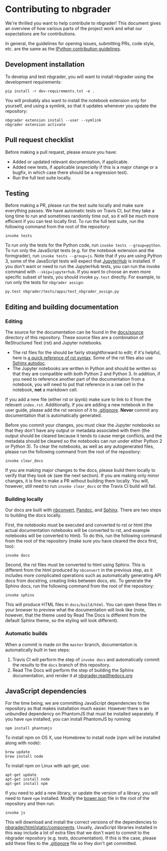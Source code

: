 # Contributing to nbgrader

We're thrilled you want to help contribute to nbgrader!
This document gives an overview of how various parts of the project work and what our expectations are for contributions.

In general, the guidelines for opening issues, submitting PRs, code style, etc. are the same as the [IPython contribution guidelines](https://github.com/ipython/ipython/blob/master/CONTRIBUTING.md).

## Development installation

To develop and test nbgrader, you will want to install nbgrader using the development requirements:

    pip install -r dev-requirements.txt -e .

You will probably also want to install the notebook extension only for yourself, and using a symlink, so that it updates whenever you update the repository:

    nbgrader extension install --user --symlink
    nbgrader extension activate

## Pull request checklist

Before making a pull request, please ensure you have:

* Added or updated relevant documentation, if applicable.
* Added new tests, if applicable (*especially* if this is a major change or a bugfix, in which case there should be a regression test).
* Run the full test suite locally.

## Testing

Before making a PR, please run the test suite locally and make sure everything passes.
We have automatic tests on Travis CI, but they take a long time to run and sometimes randomly time out, so it will be much more efficient if you can test locally first.
To run the full test suite, run the following command from the root of the repository:

    invoke tests

To run only the tests for the Python code, run `invoke tests --group=python`.
To run only the JavaScript tests (e.g. for the notebook extension and the formgrader), run `invoke tests --group=js`.
Note that if you are using Python 3, some of the JavaScript tests will expect that [JupyterHub](https://github.com/jupyter/jupyterhub) is installed.
If you don't want or need to run the JupyterHub tests, you can run the invoke command with `--skip=jupyterhub`.
If you want to choose an even more specific subset of tests, you should invoke `py.test` directly.
For example, to run only the tests for `nbgrader assign`:

    py.test nbgrader/tests/apps/test_nbgrader_assign.py

## Editing and building documentation

### Editing

The source for the documentation can be found in the [docs/source](docs/source) directory of this repository.
These source files are a combination of ReStructured Text (rst) and Jupyter notebooks.

* The rst files for the should be fairly straightforward to edit; if it's helpful, here is [a quick reference of rst syntax](http://docutils.sourceforge.net/docs/user/rst/quickref.html).
Some of the rst files also use [Sphinx autodoc](http://sphinx-doc.org/ext/autodoc.html).
* The Jupyter notebooks are written in Python and should be written so that they are compatible with both Python 2 and Python 3.
In addition, if you need to reference another part of the documentation from a notebook, you will need to put that reference in a raw cell in the notebook, **not** a markdown cell.

If you add a new file (either rst or ipynb) make sure to link to it from the relevant `index.rst`.
Additionally, if you are adding a new notebook in the user guide, please add the rst version of it to [.gitignore](.gitignore).
**Never** commit any documentation that is automatically generated.

Before you commit your changes, you must clear the Jupyter notebooks so that they don't have any output or metadata associated with them (the output should be cleared because it tends to cause merge conflicts, and the metadata should be cleared so the notebooks can run under either Python 2 or Python 3).
To clear the notebooks, as well as any autogenerated files, please run the following command from the root of the repository:

    invoke clear_docs

If you are making major changes to the docs, please build them locally to verify that they look ok (see the next section).
If you are making only minor changes, it is fine to make a PR without building them locally.
You will, however, still need to run `invoke clear_docs` or the Travis CI build will fail.

### Building locally

Our docs are built with [nbconvert](http://nbconvert.readthedocs.org/en/latest/), [Pandoc](http://pandoc.org/), and [Sphinx](http://sphinx-doc.org/).
There are two steps to building the docs locally.

First, the notebooks must be executed and converted to rst or html (the actual documentation notebooks will be converted to rst, and example notebooks will be converted to html).
To do this, run the following command from the root of the repository (make sure you have cleared the docs first, too):

    invoke docs

Second, the rst files must be converted to html using Sphinx.
This is different from the html produced by `nbconvert` in the previous step, as it includes more complicated operations such as automatically generating API docs from docstring, creating links between docs, etc.
To generate the Sphinx docs, run the following command from the root of the repository:

    invoke sphinx

This will produce HTML files in `docs/build/html`.
You can open these files in your browser to preview what the documentation will look like (note, however, that the theme used by Read The Docs is different from the default Sphinx theme, so the styling will look different).

### Automatic builds

When a commit is made on the `master` branch, documentation is automatically built in two steps:

1. Travis CI will perform the step of `invoke docs` and automatically commit the results to the `docs` branch of this repository.
2. Read The Docs will perform the step of building the Sphinx documentation, and render it at [nbgrader.readthedocs.org](http://nbgrader.readthedocs.org)

## JavaScript dependencies

For the time being, we are committing JavaScript dependencies to the repository as that makes installation much easier. However there is an unbundled dependency on PhantomJS that must be installed separately. If you have `npm` installed, you can install PhantomJS by running:
    
    npm install phantomjs

To install npm on OS X, use Homebrew to install node (npm will be installed along with node):

    brew update
    brew install node

To install npm on Linux with apt-get, use:

    apt-get update
    apt-get install node
    apt-get install npm

If you need to add a new library, or update the version of a library, you will need to have `npm` installed.
Modify the [bower.json](bower.json) file in the root of the repository and then run:

    invoke js

This will download and install the correct versions of the dependencies to [nbgrader/html/static/components](nbgrader/html/static/components).
Usually, JavaScript libraries installed in this way include a lot of extra files that we don't want to commit to the nbgrader repository (e.g. tests, documentation).
If this is the case, please add these files to the [.gitignore](.gitignore) file so they don't get committed.
